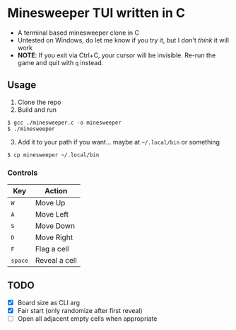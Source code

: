 # Minesweeper TUI written in C
- A terminal based minesweeper clone in C
- Untested on Windows, do let me know if you try it, but I don't *think* it will work
- **NOTE**: If you exit via Ctrl+C, your cursor will be invisible. Re-run the game and quit with `q` instead.

## Usage
1. Clone the repo
2. Build and run
```console
$ gcc ./minesweeper.c -o minesweeper
$ ./minesweeper
```
3. Add it to your path if you want... maybe at `~/.local/bin` or something
```console
$ cp minesweeper ~/.local/bin
```

### Controls
| Key              | Action        |
| ---------------- | ------------- |
| <kbd>W</kbd>     | Move Up       |
| <kbd>A</kbd>     | Move Left     |
| <kbd>S</kbd>     | Move Down     |
| <kbd>D</kbd>     | Move Right    |
| <kbd>F</kbd>     | Flag a cell   |
| <kbd>space</kbd> | Reveal a cell |

## TODO
- [x] Board size as CLI arg
- [x] Fair start (only randomize after first reveal)
- [ ] Open all adjacent empty cells when appropriate